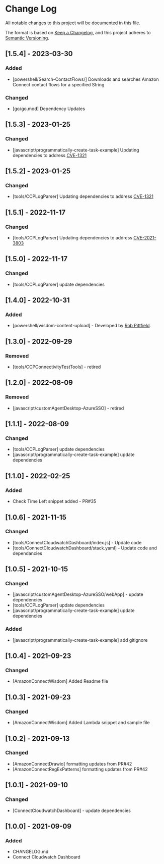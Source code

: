 # Change Log
All notable changes to this project will be documented in this file.

The format is based on [Keep a Changelog](https://keepachangelog.com/en/1.0.0/),
and this project adheres to [Semantic Versioning](https://semver.org/spec/v2.0.0.html).
## [1.5.4] - 2023-03-30
### Added
 - [powershell/Search-ContactFlows/] Downloads and searches Amazon Connect contact flows for a specified String
### Changed
 - [go/go.mod] Dependency Updates

## [1.5.3] - 2023-01-25
### Changed
 - [javascript/programmatically-create-task-example] Updating dependencies to address [CVE-1321](https://cwe.mitre.org/data/definitions/1321.html)
## [1.5.2] - 2023-01-25
### Changed
 - [tools/CCPLogParser] Updating dependencies to address [CVE-1321](https://cwe.mitre.org/data/definitions/1321.html)
## [1.5.1] - 2022-11-17
### Changed
 - [tools/CCPLogParser] Updating dependencies to address [CVE-2021-3803](https://nvd.nist.gov/vuln/detail/CVE-2021-3803)
## [1.5.0] - 2022-11-17
### Changed
 - [tools/CCPLogParser] update dependencies
## [1.4.0] - 2022-10-31
### Added
- [powershell/wisdom-content-upload] - Developed by [Rob Pittfield](https://github.com/robpittfield2).

## [1.3.0] - 2022-09-29
### Removed
 - [tools/CCPConnectivityTestTools] - retired

## [1.2.0] - 2022-08-09
### Removed
 - [javascript/customAgentDesktop-AzureSSO] - retired

## [1.1.1] - 2022-08-09
### Changed
 - [tools/CCPLogParser] update dependencies
 - [javascript/programmatically-create-task-example] update dependencies


## [1.1.0] - 2022-02-25
### Added
 - Check Time Left snippet added - PR#35

## [1.0.6] - 2021-11-15
### Changed
 - [tools/ConnectCloudwatchDashboard/index.js] - Update code
 - [tools/ConnectCloudwatchDashboard/stack.yaml] - Update code and dependancies
## [1.0.5] - 2021-10-15
### Changed
 - [javascript/customAgentDesktop-AzureSSO/webApp] - update dependencies
 - [tools/CCPLogParser] update dependencies
 - [javascript/programmatically-create-task-example] update dependencies

### Added
 - [javascript/programmatically-create-task-example] add gitignore

## [1.0.4] - 2021-09-23
### Changed
 - [AmazonConnectWisdom] Added Readme file
## [1.0.3] - 2021-09-23
### Changed
 - [AmazonConnectWisdom] Added Lambda snippet and sample file
## [1.0.2] - 2021-09-13
### Changed
 - [AmazonConnectDrawio] formatting updates from PR#42
 - [AmazonConnectRegExPatterns] formatting updates from PR#42

## [1.0.1] - 2021-09-10
### Changed
- [ConnectCloudwatchDashboard] - update dependencies

## [1.0.0] - 2021-09-09
### Added
- CHANGELOG.md
- Connect Cloudwatch Dashboard
